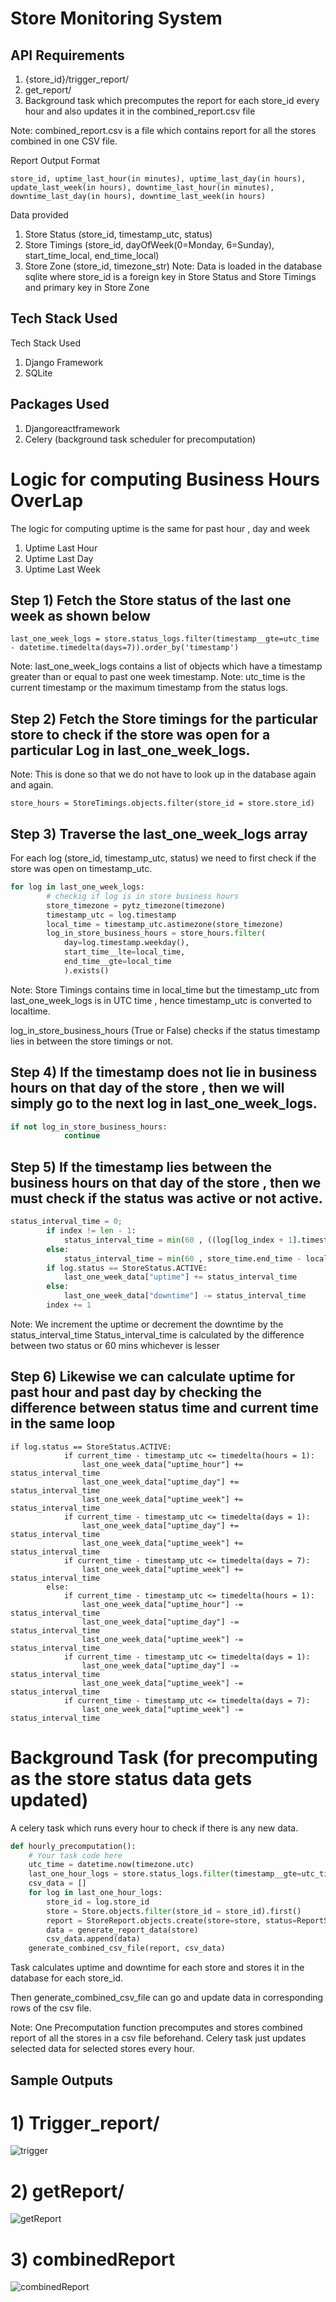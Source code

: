 # Store Monitoring System

## API Requirements
1)	{store_id}/trigger_report/
2)	get_report/
3)	Background task which precomputes the report for each store_id every hour and also updates it in the combined_report.csv file

Note: combined_report.csv is a file which contains report for all the stores combined in one CSV file.

Report Output Format
```
store_id, uptime_last_hour(in minutes), uptime_last_day(in hours), update_last_week(in hours), downtime_last_hour(in minutes), downtime_last_day(in hours), downtime_last_week(in hours)
```

Data provided
1)	Store Status (store_id, timestamp_utc, status)
2)	Store Timings (store_id, dayOfWeek(0=Monday, 6=Sunday), start_time_local, end_time_local)
3)	Store Zone (store_id, timezone_str)
Note: Data is loaded in the database sqlite where store_id is a foreign key in Store Status and Store Timings and primary key in Store Zone

## Tech Stack Used

Tech Stack Used
1)	Django Framework
2)	SQLite


## Packages Used

1)	Djangoreactframework
2)	Celery  (background task scheduler for precomputation)


# Logic for computing Business Hours OverLap
The logic for computing uptime is the same for past hour , day and week
1)	Uptime Last Hour
2)	Uptime Last Day
3)	Uptime Last Week

## Step 1) Fetch the Store status of the last one week as shown below 
```
last_one_week_logs = store.status_logs.filter(timestamp__gte=utc_time - datetime.timedelta(days=7)).order_by('timestamp')
```

Note: last_one_week_logs contains a list of objects which have a timestamp greater than or equal to past one week timestamp.
Note: utc_time is the current timestamp or the maximum timestamp from the status logs.


## Step 2) Fetch the Store timings for the particular store to check if the store was open for a particular Log in last_one_week_logs.

Note: This is done so that we do not have to look up in the database again and again.
```
store_hours = StoreTimings.objects.filter(store_id = store.store_id)
```

## Step 3) Traverse the last_one_week_logs array

For each log (store_id, timestamp_utc, status) we need to first check if the store was open on timestamp_utc.
```python
for log in last_one_week_logs:
        # checkig if log is in store business hours
        store_timezone = pytz_timezone(timezone)
        timestamp_utc = log.timestamp
        local_time = timestamp_utc.astimezone(store_timezone)
        log_in_store_business_hours = store_hours.filter(
            day=log.timestamp.weekday(),
            start_time__lte=local_time,
            end_time__gte=local_time
            ).exists()
```
Note: Store Timings contains time in local_time but the timestamp_utc from last_one_week_logs is in UTC time , hence timestamp_utc is converted to localtime.

log_in_store_business_hours (True or False) checks if the status timestamp lies in between the store timings or not.

## Step 4) If the timestamp does not lie in business hours on that day of the store , then we will simply go to the next log in last_one_week_logs.
```python
if not log_in_store_business_hours:
            continue
```

## Step 5) If the timestamp lies between the business hours on that day of the store , then we must check if the status was active or not active.
```python
status_interval_time = 0;
        if index != len - 1:
            status_interval_time = min(60 , ((log[log_index + 1].timestamp - log[index].timestamp).seconds)/60)
        else:
            status_interval_time = min(60 , store_time.end_time - local_time.time())
        if log.status == StoreStatus.ACTIVE:
            last_one_week_data["uptime"] += status_interval_time
        else:
            last_one_week_data["downtime"] -= status_interval_time
        index += 1
```

Note: We increment the uptime or decrement the downtime by the status_interval_time
Status_interval_time is calculated by the difference between two status or 60 mins whichever is lesser

## Step 6) Likewise we can calculate uptime for past hour and past day by checking the difference between status time and current time in the same loop

```
if log.status == StoreStatus.ACTIVE:
            if current_time - timestamp_utc <= timedelta(hours = 1):
                last_one_week_data["uptime_hour"] += status_interval_time
                last_one_week_data["uptime_day"] += status_interval_time
                last_one_week_data["uptime_week"] += status_interval_time
            if current_time - timestamp_utc <= timedelta(days = 1):
                last_one_week_data["uptime_day"] += status_interval_time
                last_one_week_data["uptime_week"] += status_interval_time
            if current_time - timestamp_utc <= timedelta(days = 7):
                last_one_week_data["uptime_week"] += status_interval_time
        else:
            if current_time - timestamp_utc <= timedelta(hours = 1):
                last_one_week_data["uptime_hour"] -= status_interval_time
                last_one_week_data["uptime_day"] -= status_interval_time
                last_one_week_data["uptime_week"] -= status_interval_time
            if current_time - timestamp_utc <= timedelta(days = 1):
                last_one_week_data["uptime_day"] -= status_interval_time
                last_one_week_data["uptime_week"] -= status_interval_time
            if current_time - timestamp_utc <= timedelta(days = 7):
                last_one_week_data["uptime_week"] -= status_interval_time
```

# Background Task (for precomputing as the store status data gets updated)

A celery task which runs every hour to check if there is any new data.
```python
def hourly_precomputation():
    # Your task code here
    utc_time = datetime.now(timezone.utc)
    last_one_hour_logs = store.status_logs.filter(timestamp__gte=utc_time - datetime.timedelta(hours = 1)).order_by('timestamp')
    csv_data = []
    for log in last_one_hour_logs:
        store_id = log.store_id
        store = Store.objects.filter(store_id = store_id).first()
        report = StoreReport.objects.create(store=store, status=ReportStatus.PENDING , report_id=str(uuid.uuid4()))
        data = generate_report_data(store)
        csv_data.append(data)
    generate_combined_csv_file(report, csv_data)
```

Task calculates uptime and downtime for each store and stores it in the database for each store_id.

Then generate_combined_csv_file can go and update data in corresponding rows of the csv file.

Note: One Precomputation function precomputes and stores combined report of all the stores in a csv file beforehand.
Celery task just updates selected data for selected stores every hour.
## Sample Outputs
# 1) Trigger_report/
![trigger](https://github.com/rajas2716/Store_Monitoring_API/blob/master/Documentation/trigger.png)

# 2) getReport/
![getReport](https://github.com/rajas2716/Store_Monitoring_API/blob/master/Documentation/getReport.png)

# 3) combinedReport
![combinedReport](https://github.com/rajas2716/Store_Monitoring_API/blob/master/Documentation/combinedReport.png)
